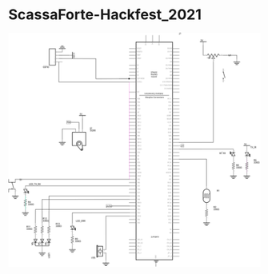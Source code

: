 # ScassaForte-Hackfest_2021

![alt text](https://github.com/salva00/ScassaForte-Hackfest_2021/blob/main/circuito_scassaforte.svg)
